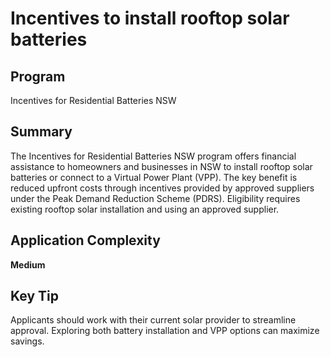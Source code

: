 # Incentives to install rooftop solar batteries
  
## Program
Incentives for Residential Batteries NSW

## Summary
The Incentives for Residential Batteries NSW program offers financial assistance to homeowners and businesses in NSW to install rooftop solar batteries or connect to a Virtual Power Plant (VPP). The key benefit is reduced upfront costs through incentives provided by approved suppliers under the Peak Demand Reduction Scheme (PDRS). Eligibility requires existing rooftop solar installation and using an approved supplier.

## Application Complexity
**Medium**

## Key Tip
Applicants should work with their current solar provider to streamline approval. Exploring both battery installation and VPP options can maximize savings.
